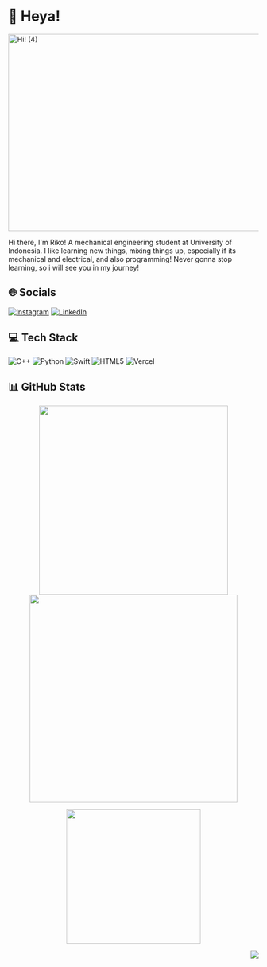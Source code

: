 # 💫 Heya!

<img width="1584" height="396" alt="Hi! (4)" src="https://github.com/user-attachments/assets/ca316b0a-358b-4e3e-b3b3-895ab2700345" />

Hi there, I'm Riko! A mechanical engineering student at University of Indonesia. I like learning new things, mixing things up, especially if its mechanical and electrical, and also programming! Never gonna stop learning, so i will see you in my journey!


## 🌐 Socials
[![Instagram](https://img.shields.io/badge/Instagram-%23E4405F.svg?logo=Instagram&logoColor=white)](https://instagram.com/alfarizium) [![LinkedIn](https://img.shields.io/badge/LinkedIn-%230077B5.svg?logo=linkedin&logoColor=white)](https://linkedin.com/in/alfarizium) 

## 💻 Tech Stack
![C++](https://img.shields.io/badge/c++-%2300599C.svg?style=for-the-badge&logo=c%2B%2B&logoColor=white) ![Python](https://img.shields.io/badge/python-3670A0?style=for-the-badge&logo=python&logoColor=ffdd54) ![Swift](https://img.shields.io/badge/swift-F54A2A?style=for-the-badge&logo=swift&logoColor=white) ![HTML5](https://img.shields.io/badge/html5-%23E34F26.svg?style=for-the-badge&logo=html5&logoColor=white) ![Vercel](https://img.shields.io/badge/vercel-%23000000.svg?style=for-the-badge&logo=vercel&logoColor=white)

## 📊 GitHub Stats
<p align="center">
  <a href="https://github.com/alfarizium">
    <img src="https://github-readme-stats.vercel.app/api?username=alfarizium&theme=radical&hide_border=false&include_all_commits=true&count_private=false" width="380" />
    <img src="https://nirzak-streak-stats.vercel.app/?user=alfarizium&theme=radical&hide_border=false" width="418" />
  </a>
</p>
<p align="center">
  <a href="https://github.com/alfarizium">
    <img src="https://github-readme-stats.vercel.app/api/top-langs/?username=alfarizium&theme=radical&hide_border=false&include_all_commits=true&count_private=false&layout=compact" width="270" />
  </a>
</p>
<p align="right">
  <a href="https://github.com/alfarizium">
    <img src="https://komarev.com/ghpvc/?username=alfarizium&color=f9438a" />
  </a>
</p>
